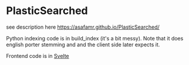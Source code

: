 # PlasticSearched

see description here https://asafamr.github.io/PlasticSearched/

Python indexing code is in build_index (it's a bit messy). 
Note that it does english porter stemming and and the client side later expects it.

Frontend code is in [Svelte](https://svelte.dev/)


